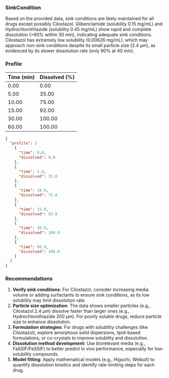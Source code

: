 ### SinkCondition
Based on the provided data, sink conditions are likely maintained for all drugs except possibly Cilostazol. Glibenclamide (solubility 0.15 mg/mL) and Hydrochlorothiazide (solubility 0.45 mg/mL) show rapid and complete dissolution (>90% within 30 min), indicating adequate sink conditions. Cilostazol has extremely low solubility (0.00626 mg/mL), which may approach non-sink conditions despite its small particle size (2.4 μm), as evidenced by its slower dissolution rate (only 90% at 40 min).

### Profile
| Time (min) | Dissolved (%) |
|------------|----------------|
| 0.00 | 0.00 |
| 5.00 | 35.00 |
| 10.00 | 75.00 |
| 15.00 | 92.00 |
| 30.00 | 100.00 |
| 60.00 | 100.00 |

```json
{
  "profile": [
    {
      "time": 0.0,
      "dissolved": 0.0
    },
    {
      "time": 5.0,
      "dissolved": 35.0
    },
    {
      "time": 10.0,
      "dissolved": 75.0
    },
    {
      "time": 15.0,
      "dissolved": 92.0
    },
    {
      "time": 30.0,
      "dissolved": 100.0
    },
    {
      "time": 60.0,
      "dissolved": 100.0
    }
  ]
}
```

### Recommendations
1. **Verify sink conditions**: For Cilostazol, consider increasing media volume or adding surfactants to ensure sink conditions, as its low solubility may limit dissolution rate.
2. **Particle size optimization**: The data shows smaller particles (e.g., Cilostazol 2.4 μm) dissolve faster than larger ones (e.g., Hydrochlorothiazide 200 μm). For poorly soluble drugs, reduce particle size to enhance dissolution.
3. **Formulation strategies**: For drugs with solubility challenges (like Cilostazol), explore amorphous solid dispersions, lipid-based formulations, or co-crystals to improve solubility and dissolution.
4. **Dissolution method development**: Use biorelevant media (e.g., FaSSIF/FeSSIF) to better predict in vivo performance, especially for low-solubility compounds.
5. **Model fitting**: Apply mathematical models (e.g., Higuchi, Weibull) to quantify dissolution kinetics and identify rate-limiting steps for each drug.